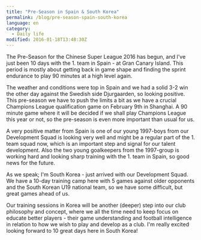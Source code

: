 ```yaml
---
title: "Pre-Season in Spain & South Korea"
permalink: /blog/pre-season-spain-south-korea
language: en
category:
  - Daily life
modified: 2016-01-18T13:48:30Z
---
```


The Pre-Season for the Chinese Super League 2016 has begun, and I've just been 10 days with the 1. team in Spain - at Gran Canary Island. This period is mostly about getting back in game shape and finding the sprint endurance to play 90 minutes at a high level again.

The weather and conditions were top in Spain and we had a solid 3-2 win the other day against the Swedish side Djurgaarden, so looking positive. This pre-season we have to push the limits a bit as we have a crucial Champions League qualification game on February 9th in Shanghai. A 90 minute game where it will be decided if we shall play Champions League this year or not, so the pre-season is even more important than usual for us.

A very positive matter from Spain is one of our young 1997-boys from our Development Squad is looking very well and might be a regular part of the 1. team squad now, which is an important step and signal for our talent development. Also the two young goalkeepers from the 1997-group is working hard and looking sharp training with the 1. team in Spain, so good news for the future.

  
As we speak; I'm South Korea - just arrived with our Development Squad. We have a 10-day training camp here with 5 games against older opponents and the South Korean U19 national team, so we have some difficult, but great games ahead of us.

Our training sessions in Korea will be another (deeper) step into our club philosophy and concept, where we all the time need to keep focus on educate better players - their game understanding and football intelligence in relation to how we wish to play and develop as a club. I'm really excited looking forward to 10 great days here in South Korea!
